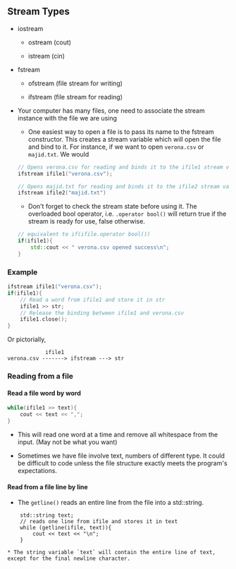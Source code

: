## Stream Types

* iostream 

    - ostream (cout)

    - istream (cin)

* fstream

    - ofstream (file stream for writing)

    - ifstream (file stream for reading)

* Your computer has many files, one need to associate the stream instance with the file we are using

    - One easiest way to open a file is to pass its name to the fstream constructor. This creates a stream variable which will open the file and bind to it. For instance, if we want to open `verona.csv` or `majid.txt`. We would

    ```cpp
    // Opens verona.csv for reading and binds it to the ifile1 stream variable
    ifstream ifile1("verona.csv");

    // Opens majid.txt for reading and binds it to the ifile2 stream variable
    ifstream ifile2("majid.txt")
    ```
    - Don't forget to check the stream state before using it.  The overloaded bool operator, i.e. `.operator bool()` will return true if the stream is ready for use, false otherwise.

    ```cpp
    // equivalent to if(ifile.operator bool())
    if(ifile1){
        std::cout << " verona.csv opened success\n";
    }

### Example

```cpp
ifstream ifile1("verona.csv");
if(ifile1){
    // Read a word from ifile1 and store it in str
    ifile1 >> str;
    // Release the binding between ifile1 and verona.csv
    ifile1.close();
}
```
Or pictorially,

```
            ifile1
verona.csv -------> ifstream ---> str

```

### Reading from a file

#### Read a file word by word

```cpp
while(ifile1 >> text){
    cout << text << ",";
}
```

* This will read one word at a time and remove all whitespace from the input. (May not be what you want)

* Sometimes we have file involve text, numbers of different type. It could be difficult to code unless the file structure exactly meets the program's expectations.

#### Read from a file line by line

* The `getline()` reads an entire line from the file into a std::string.

```
    std::string text;
    // reads one line from ifile and stores it in text
    while (getline(ifile, text)){
        cout << text << "\n";
    }

* The string variable `text` will contain the entire line of text, except for the final newline character.



